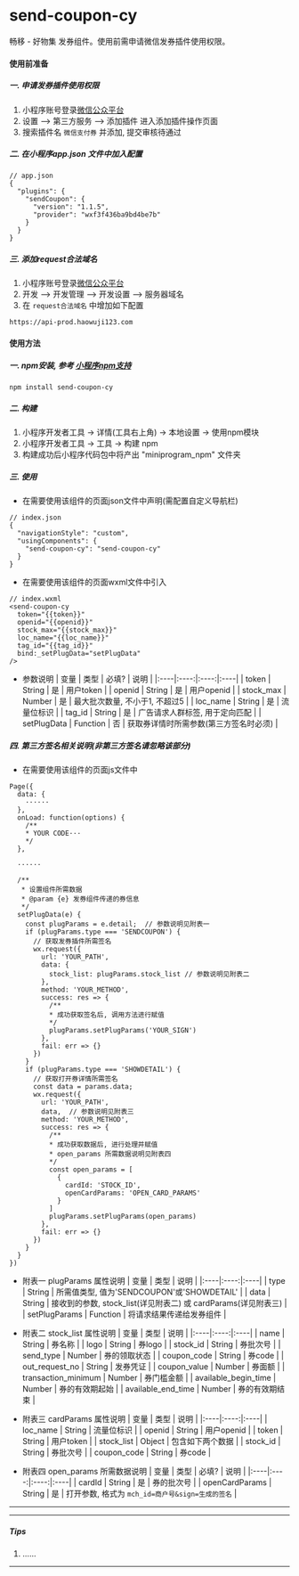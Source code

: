 # send-coupon-cy

畅移 - 好物集 发券组件。使用前需申请微信发券插件使用权限。

#### 使用前准备
##### 一. 申请发券插件使用权限
  1. 小程序账号登录[微信公众平台][01]
  2. 设置 —> 第三方服务 —> 添加插件 进入添加插件操作页面
  3. 搜索插件名 `微信支付券` 并添加, 提交审核待通过
##### 二. 在小程序app.json 文件中加入配置
```
// app.json
{
  "plugins": {
    "sendCoupon": {
      "version": "1.1.5",
      "provider": "wxf3f436ba9bd4be7b"
    }
  }
} 
```
##### 三. 添加request合法域名
1. 小程序账号登录[微信公众平台][01]
2. 开发 —> 开发管理 —> 开发设置 —> 服务器域名
3. 在 `request合法域名` 中增加如下配置
```
https://api-prod.haowuji123.com
```

#### 使用方法
##### 一. npm安装, 参考 [小程序npm支持][npm支持]
```
npm install send-coupon-cy
```
##### 二. 构建
1. 小程序开发者工具 -> 详情(工具右上角) -> 本地设置 -> 使用npm模块
2. 小程序开发者工具 -> 工具 -> 构建 npm
3. 构建成功后小程序代码包中将产出 "miniprogram_npm" 文件夹
##### 三. 使用
+ 在需要使用该组件的页面json文件中声明(需配置自定义导航栏)
```
// index.json
{
  "navigationStyle": "custom",
  "usingComponents": {
    "send-coupon-cy": "send-coupon-cy"
  }
}
```
+ 在需要使用该组件的页面wxml文件中引入
```
// index.wxml
<send-coupon-cy 
  token="{{token}}" 
  openid="{{openid}}" 
  stock_max="{{stock_max}}" 
  loc_name="{{loc_name}}" 
  tag_id="{{tag_id}}" 
  bind:_setPlugData="setPlugData" 
/>
```
+ 参数说明
|  变量    |  类型  | 必填? | 说明 |
|:----|:----:|:----:|:----|
| token | String | 是 | 用户token |
| openid | String | 是 | 用户openid |
| stock_max | Number | 是 | 最大批次数量, 不小于1, 不超过5 |
| loc_name | String | 是 | 流量位标识 |
| tag_id | String | 是 | 广告请求人群标签, 用于定向匹配 |
| setPlugData | Function | 否 | 获取券详情时所需参数(第三方签名时必须) |

##### 四. 第三方签名相关说明(非第三方签名请忽略该部分)
+ 在需要使用该组件的页面js文件中
```
Page({
  data: {
    ······
  },
  onLoad: function(options) {
    /** 
    * YOUR CODE···
    */
  },

  ······

  /**
   * 设置组件所需数据
   * @param {e} 发券组件传递的券信息 
   */
  setPlugData(e) {
    const plugParams = e.detail;  // 参数说明见附表一
    if (plugParams.type === 'SENDCOUPON') {
      // 获取发券插件所需签名
      wx.request({
        url: 'YOUR_PATH',
        data: {
          stock_list: plugParams.stock_list // 参数说明见附表二
        },
        method: 'YOUR_METHOD',
        success: res => {
          /** 
          * 成功获取签名后, 调用方法进行赋值
          */
          plugParams.setPlugParams('YOUR_SIGN')
        },
        fail: err => {}
      })
    }
    if (plugParams.type === 'SHOWDETAIL') {
      // 获取打开券详情所需签名
      const data = params.data;
      wx.request({
        url: 'YOUR_PATH',
        data,  // 参数说明见附表三
        method: 'YOUR_METHOD',
        success: res => {
          /** 
          * 成功获取数据后, 进行处理并赋值
          * open_params 所需数据说明见附表四
          */
          const open_params = [
            {
              cardId: 'STOCK_ID',
              openCardParams: 'OPEN_CARD_PARAMS'
            }
          ]
          plugParams.setPlugParams(open_params)
        },
        fail: err => {}
      })
    }
  }
})
```
+ 附表一 plugParams 属性说明
|  变量    |  类型  | 说明 |
|:----|:----:|:----|
| type | String | 所需值类型, 值为'SENDCOUPON'或'SHOWDETAIL' |
| data | String | 接收到的参数, stock_list(详见附表二) 或 cardParams(详见附表三) |
| setPlugParams | Function | 将请求结果传递给发券组件 |

+ 附表二 stock_list 属性说明
|  变量    |  类型  | 说明 |
|:----|:----:|:----|
| name | String | 券名称 |
| logo | String | 券logo |
| stock_id | String | 券批次号 |
| send_type | Number | 券的领取状态 |
| coupon_code | String | 券code |
| out_request_no | String | 发券凭证 |
| coupon_value | Number | 券面额 |
| transaction_minimum | Number | 券门槛金额 |
| available_begin_time | Number | 券的有效期起始 |
| available_end_time | Number | 券的有效期结束 |

+ 附表三 cardParams 属性说明
|  变量    |  类型  | 说明 |
|:----|:----:|:----|
| loc_name | String | 流量位标识 |
| openid | String | 用户openid |
| token | String | 用户token |
| stock_list | Object | 包含如下两个数据 |
| stock_id | String | 券批次号 |
| coupon_code | String | 券code |

+ 附表四 open_params 所需数据说明
|  变量    |  类型  | 必填? |  说明 |
|:----|:----:|:----:|:----|
| cardId | String | 是 | 券的批次号 |
| openCardParams | String | 是 | 打开参数, 格式为 `mch_id=商户号&sign=生成的签名` |

-------
-------

##### Tips
  1. ......


-------

[01]: 'https://mp.weixin.qq.com/'
[npm支持]: 'https://developers.weixin.qq.com/miniprogram/dev/devtools/npm.html'
